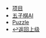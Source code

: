 <!-- algorithm/_sidebar.md -->

* [项目](/project/)
* [五子棋AI](/project/ai/)
* [Puzzle](/project/puzzle/)
* [↩返回上级](/)
